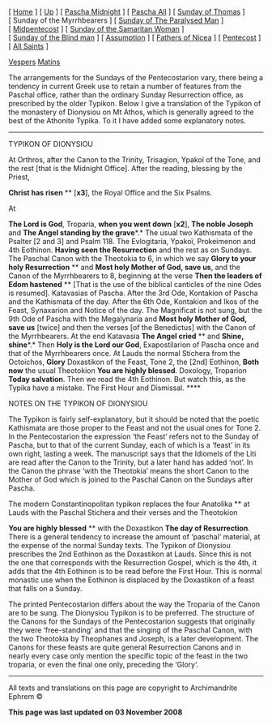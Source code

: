 \[ [Home](index.md) \] \[ [Up](pentecos.md) \] \[ [Pascha Midnight](PaschaN.md) \] \[ [Pascha All](pascha.md) \] \[ [Sunday of Thomas](ThomasSun.md) \] \[ Sunday of the Myrrhbearers \] \[ [Sunday of The Paralysed Man](ParalSun.md) \] \[ [Midpentecost](midpent.md) \] \[ [Sunday of the Samaritan Woman](SamarSun.md) \] \[ [Sunday of the Blind man](blindsunday.md) \] \[ [Assumption](assumpti.md) \] \[ [Fathers of Nicea](fathers.md) \] \[ [Pentecost](PentAll.md) \] \[ [All Saints](allsaints.md) \]

[Vespers](myrrh-eve.md)
[Matins](myrrh-mat.md)

The arrangements for the Sundays of the Pentecostarion vary, there being a tendency in current Greek use to retain a number of features from the Paschal office, rather than the ordinary Sunday Resurrection office, as prescribed by the older Typikon. Below I give a translation of the Typikon of the monastery of Dionysiou on Mt Athos, which is generally agreed to the best of the Athonite Typika. To it I have added some explanatory notes.

****

TYPIKON OF DIONYSIOU

At Orthros, after the Canon to the Trinity, Trisagion, Ypakoï of the Tone, and the rest \[that is the Midnight Office\]. After the reading, blessing by the Priest,

**Christ has risen** ** \[**x3**\], the Royal Office and the Six Psalms.

At

**The Lord is God**, Troparia, **when you went down** \[**x2**\], **The noble Joseph** and **The Angel standing by the grave***.* The usual two Kathismata of the Psalter \[2 and 3\] and Psalm 118. The Evlogitaria, Ypakoï, Prokeimenon and 4th Eothinon. **Having seen the Resurrection** and the rest as on Sundays. The Paschal Canon with the Theotokia to 6, in which we say **Glory to your holy Resurrection** ** and **Most holy Mother of God, save us**, and the Canon of the Myrrhbearers to 8, beginning at the verse **Then the leaders of Edom hastened** ** \[That is the use of the biblical canticles of the nine Odes is resumed\]*.* Katavasias of Pascha. After the 3rd Ode, Kontakion of Pascha and the Kathismata of the day. After the 6th Ode, Kontakion and Ikos of the Feast, Synaxarion and Notice of the day. The Magnificat is not sung, but the 9th Ode of Pascha with the Megalynaria and **Most holy Mother of God, save us** \[twice\] and then the verses \[of the Benedictus\] with the Canon of the Myrrhbearers. At the end Katavasia **The Angel cried** ** and **Shine, shine***.* Then **Holy is the Lord our God**, Exapostilarion of Pascha once and that of the Myrrhbearers once. At Lauds the normal Stichera from the Octoichos, **Glory** Doxastikon of the Feast, Tone 2, the \[2nd\] Eothinon, **Both now** the usual Theotokion **You are highly blessed**. Doxology, Troparion **Today salvation**. Then we read the 4th Eothinon. But watch this, as the Typika have a mistake. The First Hour and Dismissal. ****

NOTES ON THE TYPIKON OF DIONYSIOU

The Typikon is fairly self-explanatory, but it should be noted that the poetic Kathismata are those proper to the Feast and not the usual ones for Tone 2. In the Pentecostarion the expression ‘the Feast’ refers not to the Sunday of Pascha, but to that of the current Sunday, each of which is a ‘feast’ in its own right, lasting a week. The manuscript says that the Idiomels of the Liti are read after the Canon to the Trinity, but a later hand has added ‘not’. In the Canon the phrase ‘with the Theotokia’ means the short Canon to the Mother of God which is joined to the Paschal Canon on the Sundays after Pascha.

The modern Constantinopolitan typikon replaces the four Anatolika ** at Lauds with the Paschal Stichera and their verses and the Theotokion

**You are highly blessed** ** with the Doxastikon **The day of Resurrection**. There is a general tendency to increase the amount of ‘paschal’ material, at the expense of the normal Sunday texts. The Typikon of Dionysiou prescribes the 2nd Eothinon as the Doxastikon at Lauds. Since this is not the one that corresponds with the Resurrection Gospel, which is the 4th, it adds that the 4th Eothinon is to be read before the First Hour. This is normal monastic use when the Eothinon is displaced by the Doxastikon of a feast that falls on a Sunday.

The printed Pentecostarion differs about the way the Troparia of the Canon are to be sung. The Dionysiou Typikon is to be preferred. The structure of the Canons for the Sundays of the Pentecostarion suggests that originally they were ‘free-standing’ and that the singing of the Paschal Canon, with the two Theotokia by Theophanes and Joseph, is a later development. The Canons for these feasts are quite general Resurrection Canons and in nearly every case only mention the specific topic of the feast in the two troparia, or even the final one only, preceding the ‘Glory‘.

------------------------------------------------------------------------

All texts and translations on this page are copyright to
Archimandrite Ephrem ©

**This page was last updated on 03 November 2008**
